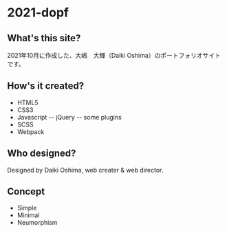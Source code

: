 # 2021-dopf
## What's this site?
2021年10月に作成した、大嶋　大輝（Daiki Oshima）のポートフォリオサイトです。

## How's it created?

- HTML5
- CSS3
- Javascript
-- jQuery
-- some plugins
- SCSS
- Webpack

## Who designed?
Designed by Daiki Oshima, web creater & web director.

## Concept
- Simple
- Minimal
- Neumorphism
